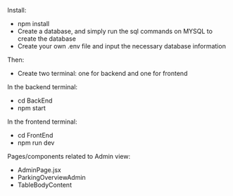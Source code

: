 Install:

- npm install
- Create a database, and simply run the sql commands on MYSQL to create the database
- Create your own .env file and input the necessary database information

Then:

- Create two terminal: one for backend and one for frontend

In the backend terminal:

- cd BackEnd
- npm start

In the frontend terminal:

- cd FrontEnd
- npm run dev

Pages/components related to Admin view:

- AdminPage.jsx
- ParkingOverviewAdmin
- TableBodyContent
